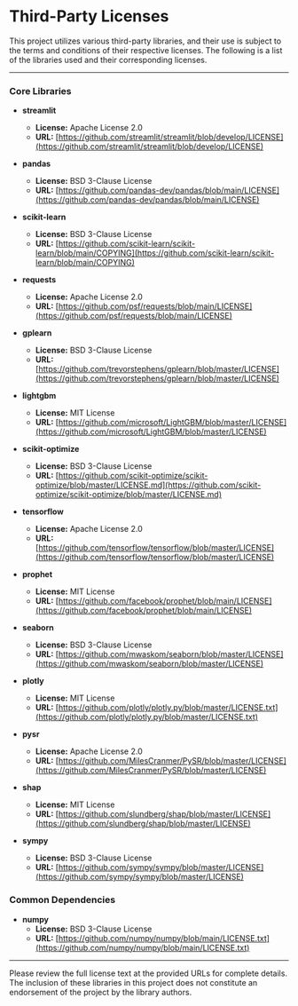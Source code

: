 # Third-Party Licenses

This project utilizes various third-party libraries, and their use is subject to the terms and conditions of their respective licenses. The following is a list of the libraries used and their corresponding licenses.

---

### Core Libraries

- **streamlit**
  - **License:** Apache License 2.0
  - **URL:** [https://github.com/streamlit/streamlit/blob/develop/LICENSE](https://github.com/streamlit/streamlit/blob/develop/LICENSE)

- **pandas**
  - **License:** BSD 3-Clause License
  - **URL:** [https://github.com/pandas-dev/pandas/blob/main/LICENSE](https://github.com/pandas-dev/pandas/blob/main/LICENSE)

- **scikit-learn**
  - **License:** BSD 3-Clause License
  - **URL:** [https://github.com/scikit-learn/scikit-learn/blob/main/COPYING](https://github.com/scikit-learn/scikit-learn/blob/main/COPYING)

- **requests**
  - **License:** Apache License 2.0
  - **URL:** [https://github.com/psf/requests/blob/main/LICENSE](https://github.com/psf/requests/blob/main/LICENSE)

- **gplearn**
  - **License:** BSD 3-Clause License
  - **URL:** [https://github.com/trevorstephens/gplearn/blob/master/LICENSE](https://github.com/trevorstephens/gplearn/blob/master/LICENSE)

- **lightgbm**
  - **License:** MIT License
  - **URL:** [https://github.com/microsoft/LightGBM/blob/master/LICENSE](https://github.com/microsoft/LightGBM/blob/master/LICENSE)

- **scikit-optimize**
  - **License:** BSD 3-Clause License
  - **URL:** [https://github.com/scikit-optimize/scikit-optimize/blob/master/LICENSE.md](https://github.com/scikit-optimize/scikit-optimize/blob/master/LICENSE.md)

- **tensorflow**
  - **License:** Apache License 2.0
  - **URL:** [https://github.com/tensorflow/tensorflow/blob/master/LICENSE](https://github.com/tensorflow/tensorflow/blob/master/LICENSE)

- **prophet**
  - **License:** MIT License
  - **URL:** [https://github.com/facebook/prophet/blob/main/LICENSE](https://github.com/facebook/prophet/blob/main/LICENSE)

- **seaborn**
  - **License:** BSD 3-Clause License
  - **URL:** [https://github.com/mwaskom/seaborn/blob/master/LICENSE](https://github.com/mwaskom/seaborn/blob/master/LICENSE)

- **plotly**
  - **License:** MIT License
  - **URL:** [https://github.com/plotly/plotly.py/blob/master/LICENSE.txt](https://github.com/plotly/plotly.py/blob/master/LICENSE.txt)

- **pysr**
  - **License:** Apache License 2.0
  - **URL:** [https://github.com/MilesCranmer/PySR/blob/master/LICENSE](https://github.com/MilesCranmer/PySR/blob/master/LICENSE)

- **shap**
  - **License:** MIT License
  - **URL:** [https://github.com/slundberg/shap/blob/master/LICENSE](https://github.com/slundberg/shap/blob/master/LICENSE)

- **sympy**
  - **License:** BSD 3-Clause License
  - **URL:** [https://github.com/sympy/sympy/blob/master/LICENSE](https://github.com/sympy/sympy/blob/master/LICENSE)

### Common Dependencies

- **numpy**
  - **License:** BSD 3-Clause License
  - **URL:** [https://github.com/numpy/numpy/blob/main/LICENSE.txt](https://github.com/numpy/numpy/blob/main/LICENSE.txt)

---

Please review the full license text at the provided URLs for complete details. The inclusion of these libraries in this project does not constitute an endorsement of the project by the library authors.